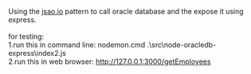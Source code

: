 Using the <a href="https://jsao.io/2017/06/how-to-get-use-and-close-a-db-connection-using-promises/
" target="_blank">jsao.io</a> pattern to call oracle database and the expose it using express.
<br/>
<br/>
for testing:
<br/>
1.run this in command line: nodemon.cmd .\src\node-oracledb-express\index2.js
<br/>
2.run this in web browser: <a href="http://127.0.0.1:3000/getEmployees">http://127.0.0.1:3000/getEmployees</a>